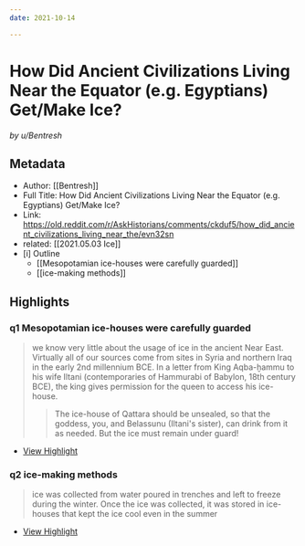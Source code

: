 ```yaml
---
date: 2021-10-14

---
```

# How Did Ancient Civilizations Living Near the Equator (e.g. Egyptians) Get/Make Ice?
<cite>by u/Bentresh</cite>
 
## Metadata
- Author: [[Bentresh]]
- Full Title: How Did Ancient Civilizations Living Near the Equator (e.g. Egyptians) Get/Make Ice?
- Link: https://old.reddit.com/r/AskHistorians/comments/ckduf5/how_did_ancient_civilizations_living_near_the/evn32sn
- related: [[2021.05.03 Ice]]
- [i] Outline 
     - [[Mesopotamian ice-houses were carefully guarded]]
     - [[ice-making methods]]

## Highlights

### q1 Mesopotamian ice-houses were carefully guarded

> we know very little about the usage of ice in the ancient Near East. Virtually all of our sources come from sites in Syria and northern Iraq in the early 2nd millennium BCE.
> In a letter from King Aqba-ḫammu to his wife Iltani (contemporaries of Hammurabi of Babylon, 18th century BCE), the king gives permission for the queen to access his ice-house.
> > The ice-house of Qattara should be unsealed, so that the goddess, you, and Belassunu (Iltani's sister), can drink from it as needed. But the ice must remain under guard!

 * [View Highlight](https://read.readwise.io/read/01fj0864zejaqdq8ebzp4ggrpz)

### q2 ice-making methods

> ice was collected from water poured in trenches and left to freeze during the winter. Once the ice was collected, it was stored in ice-houses that kept the ice cool even in the summer

 * [View Highlight](https://read.readwise.io/read/01fj086zbf3hbv878sc7p83b5b)

